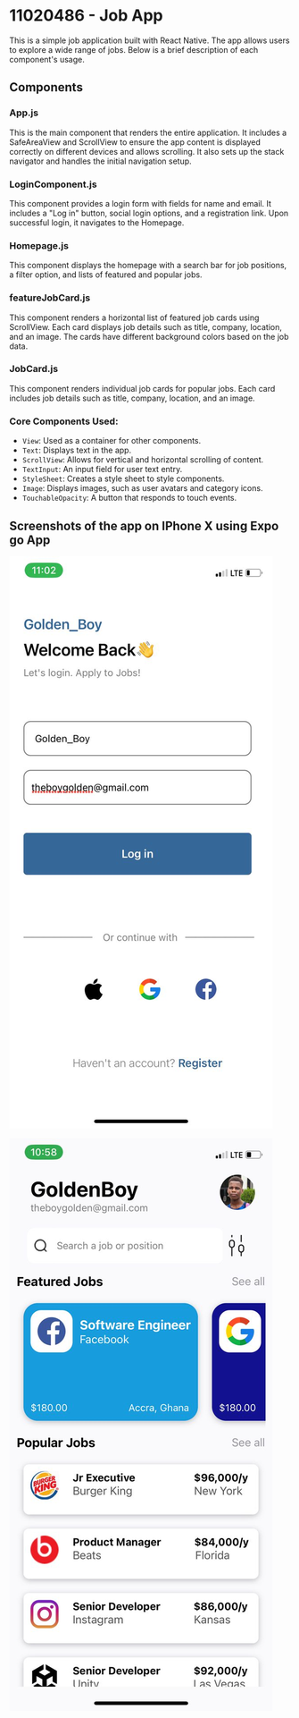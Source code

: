 # 11020486 - Job App

This is a simple job application built with React Native. The app allows users to explore a wide range of jobs. Below is a brief description of each component's usage.

## Components

### App.js
This is the main component that renders the entire application. It includes a SafeAreaView and ScrollView to ensure the app content is displayed correctly on different devices and allows scrolling. It also sets up the stack navigator and handles the initial navigation setup.

### LoginComponent.js
This component provides a login form with fields for name and email. It includes a "Log in" button, social login options, and a registration link. Upon successful login, it navigates to the Homepage.

### Homepage.js
This component displays the homepage with a search bar for job positions, a filter option, and lists of featured and popular jobs. 

### featureJobCard.js
This component renders a horizontal list of featured job cards using ScrollView. Each card displays job details such as title, company, location, and an image. The cards have different background colors based on the job data.

### JobCard.js
This component renders individual job cards for popular jobs. Each card includes job details such as title, company, location, and an image.

### Core Components Used:
- `View`: Used as a container for other components.
- `Text`: Displays text in the app.
- `ScrollView`: Allows for vertical and horizontal scrolling of content.
- `TextInput`: An input field for user text entry.
- `StyleSheet`: Creates a style sheet to style components.
- `Image`: Displays images, such as user avatars and category icons.
- `TouchableOpacity`: A button that responds to touch events.


## Screenshots of the app on IPhone X using Expo go App

![screenshot1](LoginPage.jpg)


![screenshot2](HomePage.jpg)

